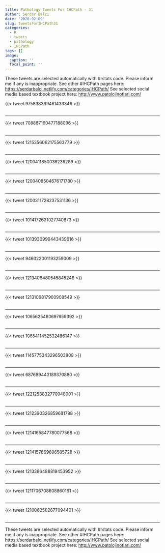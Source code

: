 ```yaml
---
title: Pathology Tweets For IHCPath - 31
author: Serdar Balci
date: '2020-02-09'
slug: tweetsForIHCPath31
categories:
  - R
  - tweets
  - pathology
  - IHCPath
tags: []
image:
  caption: ''
  focal_point: ''
---
```



These tweets are selected automatically with #rstats code. Please inform me if any is inappropriate.
See other #IHCPath pages here: https://serdarbalci.netlify.com/categories/IHCPath/ 
See selected social media based textbook project here: http://www.patolojinotlari.com/

{{< tweet 975838399461433346 >}}
<br>
<br>
<hr>
{{< tweet 708887160477188096 >}}
<br>
<br>
<hr>
{{< tweet 1215356062175563779 >}}
<br>
<br>
<hr>
{{< tweet 1200411850036236289 >}}
<br>
<br>
<hr>
{{< tweet 1200408504676171780 >}}
<br>
<br>
<hr>
{{< tweet 1200311728237531136 >}}
<br>
<br>
<hr>
{{< tweet 1014172631027740673 >}}
<br>
<br>
<hr>
{{< tweet 1013930999443439616 >}}
<br>
<br>
<hr>
{{< tweet 946022001193259009 >}}
<br>
<br>
<hr>
{{< tweet 1213406480545845248 >}}
<br>
<br>
<hr>
{{< tweet 1213106817900908549 >}}
<br>
<br>
<hr>
{{< tweet 1065625480697659392 >}}
<br>
<br>
<hr>
{{< tweet 1065411452532486147 >}}
<br>
<br>
<hr>
{{< tweet 1145775343296503808 >}}
<br>
<br>
<hr>
{{< tweet 687689443189370880 >}}
<br>
<br>
<hr>
{{< tweet 1221253832770048001 >}}
<br>
<br>
<hr>
{{< tweet 1212390326859681798 >}}
<br>
<br>
<hr>
{{< tweet 1214165847780077568 >}}
<br>
<br>
<hr>
{{< tweet 1214157669696585728 >}}
<br>
<br>
<hr>
{{< tweet 1213386488819453952 >}}
<br>
<br>
<hr>
{{< tweet 1211706708608860161 >}}
<br>
<br>
<hr>
{{< tweet 1210062502677094401 >}}
<br>
<br>
<hr>


These tweets are selected automatically with #rstats code. Please inform me if any is inappropriate.
See other #IHCPath pages here: https://serdarbalci.netlify.com/categories/IHCPath/ 
See selected social media based textbook project here: http://www.patolojinotlari.com/
